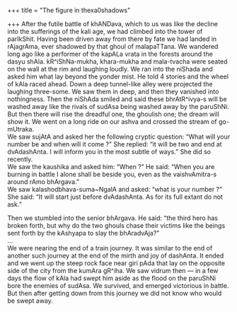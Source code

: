+++
title = "The figure in thexa0shadows"

+++
After the futile battle of khANDava, which to us was like the decline
into the sufferings of the kali age, we had climbed into the tower of
parIkShit. Having been driven away from there by fate we had landed in
rAjagrAma, ever shadowed by that ghoul of malapaTTana. We wandered long
ago like a performer of the kapALa vrata in the forests around the dasyu
shAla. kR^iShNa-mukha, khara-mukha and mala-tvacha were seated on the
wall at the rim and laughing loudly. We ran into the niShada and asked
him what lay beyond the yonder mist. He told 4 stories and the wheel of
kAla raced ahead. Down a deep tunnel-like alley were projected the
laughing three-some. We saw them in deep, and then they vanished into
nothingness. Then the niShAda smiled and said these bhrAtR^ivya-s will
be washed away like the rivals of sudAsa being washed away by the
paruShNi. But then there will rise the dreadful one, the ghoulish one;
the dream will show it. We went on a long ride on our ashva and crossed
the stream of go-mUtraka.  
We saw sujAtA and asked her the following cryptic question: “What will
your number be and when will it come ?” She replied: “it will be two and
end at dvAdashAnta. I will inform you in the most subtle of ways.” She
did so recently.  
We saw the kaushika and asked him: “When ?” He said: “When you are
burning in battle I alone shall be beside you, even as the
vaishvAmitra-s around rAmo bhArgava.”  
We saw kalashodbhava-suma\~NgalA and asked: “what is your number ?” She
said: “It will start just before dvAdashAnta. As for its full extant do
not ask.”

Then we stumbled into the senior bhArgava. He said: “the third hero has
broken forth, but why do the two ghouls chase their victims like the
beings sent forth by the kAshyapa to slay the bhAradvAja?”  
…  
We were nearing the end of a train journey. It was similar to the end of
another such journey at the end of the mirth and joy of dashAnta. It
ended and we went up the steep rock face near giri pAda that lay on the
opposite side of the city from the kumAra gR^iha. We saw vidrum then —
in a few days the flow of kAla had swept him aside as the flood on the
paruShNi bore the enemies of sudAsa. We survived, and emerged victorious
in battle. But then after getting down from this journey we did not know
who would be swept away.

